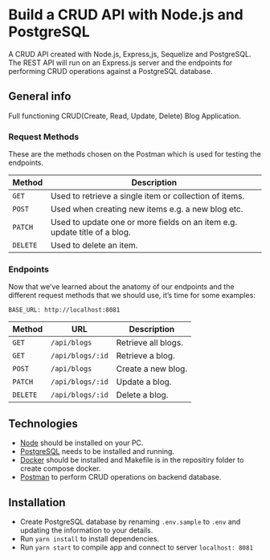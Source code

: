 #  Build a CRUD API with Node.js and PostgreSQL

A CRUD API created with Node.js, Express,js, Sequelize and PostgreSQL. The REST API will run on an Express.js server and the endpoints for performing CRUD operations against a PostgreSQL database.

## General info

Full functioning CRUD(Create, Read, Update, Delete) Blog Application. 

### Request Methods

These are the methods chosen on the Postman which is used for testing the endpoints.

| Method   | Description                              |
| -------- | ---------------------------------------- |
| `GET`    | Used to retrieve a single item or collection of items. |
| `POST`   | Used when creating new items e.g. a new blog etc. |
| `PATCH`  | Used to update one or more fields on an item e.g. update title of a blog. |
| `DELETE` | Used to delete an item.                  |

### Endpoints

Now that we’ve learned about the anatomy of our endpoints and the different request methods that we should use, it’s time for some examples: 

`BASE_URL: http://localhost:8081`

| Method   | URL                                      | Description                              |
| -------- | ---------------------------------------- | ---------------------------------------- |
| `GET`    | `/api/blogs`                             | Retrieve all blogs.    
| `GET`    | `/api/blogs/:id`                             | Retrieve a blog.                   |
| `POST`   | `/api/blogs`                             | Create a new blog.                       |
| `PATCH`    | `/api/blogs/:id`                          | Update a blog.                    |
| `DELETE`  | `/api/blogs/:id`                          | Delete a blog.                 |

## Technologies

* [Node](https://nodejs.org/en) should be installed on your PC. 
* [PostgreSQL](https://www.postgresql.org/download/) needs to be installed and running.
* [Docker](https://www.docker.com/) should be installed and Makefile is in the repositiry folder to create compose docker.
* [Postman](https://www.postman.com/) to perform CRUD operations on backend database.

## Installation
* Create PostgreSQL database by renaming `.env.sample` to `.env` and updating the information to your details.
* Run `yarn install` to install dependencies.
* Run `yarn start` to compile app and connect to server `localhost: 8081`